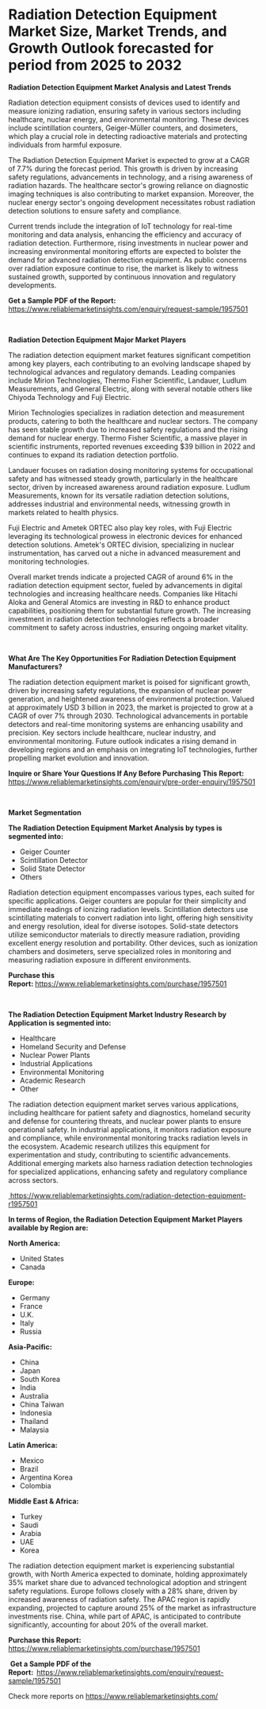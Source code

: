 <p><h1>Radiation Detection Equipment Market Size, Market Trends, and Growth Outlook forecasted for period from 2025 to 2032</h1></p><p><strong>Radiation Detection Equipment Market Analysis and Latest Trends</strong></p>
<p><p>Radiation detection equipment consists of devices used to identify and measure ionizing radiation, ensuring safety in various sectors including healthcare, nuclear energy, and environmental monitoring. These devices include scintillation counters, Geiger-Müller counters, and dosimeters, which play a crucial role in detecting radioactive materials and protecting individuals from harmful exposure.</p><p>The Radiation Detection Equipment Market is expected to grow at a CAGR of 7.7% during the forecast period. This growth is driven by increasing safety regulations, advancements in technology, and a rising awareness of radiation hazards. The healthcare sector's growing reliance on diagnostic imaging techniques is also contributing to market expansion. Moreover, the nuclear energy sector's ongoing development necessitates robust radiation detection solutions to ensure safety and compliance.</p><p>Current trends include the integration of IoT technology for real-time monitoring and data analysis, enhancing the efficiency and accuracy of radiation detection. Furthermore, rising investments in nuclear power and increasing environmental monitoring efforts are expected to bolster the demand for advanced radiation detection equipment. As public concerns over radiation exposure continue to rise, the market is likely to witness sustained growth, supported by continuous innovation and regulatory developments.</p></p>
<p><strong>Get a Sample PDF of the Report:&nbsp;</strong> <a href="https://www.reliablemarketinsights.com/enquiry/request-sample/1957501?utm_campaign=3257&utm_medium=2&utm_source=Github&utm_content=ia&utm_term=10042025&utm_id=radiation-detection-equipment">https://www.reliablemarketinsights.com/enquiry/request-sample/1957501</a></p>
<p>&nbsp;</p>
<p><strong>Radiation Detection Equipment Major Market Players</strong></p>
<p><p>The radiation detection equipment market features significant competition among key players, each contributing to an evolving landscape shaped by technological advances and regulatory demands. Leading companies include Mirion Technologies, Thermo Fisher Scientific, Landauer, Ludlum Measurements, and General Electric, along with several notable others like Chiyoda Technology and Fuji Electric.</p><p>Mirion Technologies specializes in radiation detection and measurement products, catering to both the healthcare and nuclear sectors. The company has seen stable growth due to increased safety regulations and the rising demand for nuclear energy. Thermo Fisher Scientific, a massive player in scientific instruments, reported revenues exceeding $39 billion in 2022 and continues to expand its radiation detection portfolio.</p><p>Landauer focuses on radiation dosing monitoring systems for occupational safety and has witnessed steady growth, particularly in the healthcare sector, driven by increased awareness around radiation exposure. Ludlum Measurements, known for its versatile radiation detection solutions, addresses industrial and environmental needs, witnessing growth in markets related to health physics.</p><p>Fuji Electric and Ametek ORTEC also play key roles, with Fuji Electric leveraging its technological prowess in electronic devices for enhanced detection solutions. Ametek's ORTEC division, specializing in nuclear instrumentation, has carved out a niche in advanced measurement and monitoring technologies.</p><p>Overall market trends indicate a projected CAGR of around 6% in the radiation detection equipment sector, fueled by advancements in digital technologies and increasing healthcare needs. Companies like Hitachi Aloka and General Atomics are investing in R&D to enhance product capabilities, positioning them for substantial future growth. The increasing investment in radiation detection technologies reflects a broader commitment to safety across industries, ensuring ongoing market vitality.</p></p>
<p>&nbsp;</p>
<p><strong>What Are The Key Opportunities For Radiation Detection Equipment Manufacturers?</strong></p>
<p><p>The radiation detection equipment market is poised for significant growth, driven by increasing safety regulations, the expansion of nuclear power generation, and heightened awareness of environmental protection. Valued at approximately USD 3 billion in 2023, the market is projected to grow at a CAGR of over 7% through 2030. Technological advancements in portable detectors and real-time monitoring systems are enhancing usability and precision. Key sectors include healthcare, nuclear industry, and environmental monitoring. Future outlook indicates a rising demand in developing regions and an emphasis on integrating IoT technologies, further propelling market evolution and innovation.</p></p>
<p><strong>Inquire or Share Your Questions If Any Before Purchasing This Report:</strong> <a href="https://www.reliablemarketinsights.com/enquiry/pre-order-enquiry/1957501?utm_campaign=3257&utm_medium=2&utm_source=Github&utm_content=ia&utm_term=10042025&utm_id=radiation-detection-equipment">https://www.reliablemarketinsights.com/enquiry/pre-order-enquiry/1957501</a></p>
<p>&nbsp;</p>
<p><strong>Market Segmentation</strong></p>
<p><strong>The Radiation Detection Equipment Market Analysis by types is segmented into:</strong></p>
<p><ul><li>Geiger Counter</li><li>Scintillation Detector</li><li>Solid State Detector</li><li>Others</li></ul></p>
<p><p>Radiation detection equipment encompasses various types, each suited for specific applications. Geiger counters are popular for their simplicity and immediate readings of ionizing radiation levels. Scintillation detectors use scintillating materials to convert radiation into light, offering high sensitivity and energy resolution, ideal for diverse isotopes. Solid-state detectors utilize semiconductor materials to directly measure radiation, providing excellent energy resolution and portability. Other devices, such as ionization chambers and dosimeters, serve specialized roles in monitoring and measuring radiation exposure in different environments.</p></p>
<p><strong>Purchase this Report:&nbsp;</strong><a href="https://www.reliablemarketinsights.com/purchase/1957501?utm_campaign=3257&utm_medium=2&utm_source=Github&utm_content=ia&utm_term=10042025&utm_id=radiation-detection-equipment">https://www.reliablemarketinsights.com/purchase/1957501</a></p>
<p>&nbsp;</p>
<p><strong>The Radiation Detection Equipment Market Industry Research by Application is segmented into:</strong></p>
<p><ul><li>Healthcare</li><li>Homeland Security and Defense</li><li>Nuclear Power Plants</li><li>Industrial Applications</li><li>Environmental Monitoring</li><li>Academic Research</li><li>Other</li></ul></p>
<p><p>The radiation detection equipment market serves various applications, including healthcare for patient safety and diagnostics, homeland security and defense for countering threats, and nuclear power plants to ensure operational safety. In industrial applications, it monitors radiation exposure and compliance, while environmental monitoring tracks radiation levels in the ecosystem. Academic research utilizes this equipment for experimentation and study, contributing to scientific advancements. Additional emerging markets also harness radiation detection technologies for specialized applications, enhancing safety and regulatory compliance across sectors.</p></p>
<p><a href="https://www.reliablemarketinsights.com/radiation-detection-equipment-r1957501?utm_campaign=3257&utm_medium=2&utm_source=Github&utm_content=ia&utm_term=10042025&utm_id=radiation-detection-equipment">&nbsp;https://www.reliablemarketinsights.com/radiation-detection-equipment-r1957501</a></p>
<p><strong>In terms of Region, the Radiation Detection Equipment Market Players available by Region are:</strong></p>
<p>
    <p> <strong> North America: </strong>
        <ul>
            <li>United States</li>
            <li>Canada</li>
        </ul>
        </p> 
    <p> <strong> Europe: </strong>
        <ul>
            <li>Germany</li>
            <li>France</li>
            <li>U.K.</li>
            <li>Italy</li>
            <li>Russia</li>
        </ul>
        </p> 
    <p> <strong> Asia-Pacific: </strong>
        <ul>
            <li>China</li>
            <li>Japan</li>
            <li>South Korea</li>
            <li>India</li>
            <li>Australia</li>
            <li>China Taiwan</li>
            <li>Indonesia</li>
            <li>Thailand</li>
            <li>Malaysia</li>
        </ul>
        </p> 
    <p> <strong> Latin America: </strong>
        <ul>
            <li>Mexico</li>
            <li>Brazil</li>
            <li>Argentina Korea</li>
            <li>Colombia</li>
        </ul>
        </p> 
    <p> <strong> Middle East & Africa: </strong>
        <ul>
            <li>Turkey</li>
            <li>Saudi</li>
            <li>Arabia</li>
            <li>UAE</li>
            <li>Korea</li>
        </ul>
    </p>
    </p>
<p><p>The radiation detection equipment market is experiencing substantial growth, with North America expected to dominate, holding approximately 35% market share due to advanced technological adoption and stringent safety regulations. Europe follows closely with a 28% share, driven by increased awareness of radiation safety. The APAC region is rapidly expanding, projected to capture around 25% of the market as infrastructure investments rise. China, while part of APAC, is anticipated to contribute significantly, accounting for about 20% of the overall market.</p></p>
<p><strong>Purchase this Report: </strong><a href="https://www.reliablemarketinsights.com/purchase/1957501?utm_campaign=3257&utm_medium=2&utm_source=Github&utm_content=ia&utm_term=10042025&utm_id=radiation-detection-equipment">https://www.reliablemarketinsights.com/purchase/1957501</a></p>
<p>&nbsp;<strong>Get a Sample PDF of the Report:&nbsp;&nbsp;</strong><a href="https://www.reliablemarketinsights.com/enquiry/request-sample/1957501?utm_campaign=3257&utm_medium=2&utm_source=Github&utm_content=ia&utm_term=10042025&utm_id=radiation-detection-equipment">https://www.reliablemarketinsights.com/enquiry/request-sample/1957501</a></p>
<p><strong></strong></p>
<p>Check more reports on <a href="https://www.reliablemarketinsights.com/?utm_campaign=3257&utm_medium=2&utm_source=Github&utm_content=ia&utm_term=10042025&utm_id=radiation-detection-equipment">https://www.reliablemarketinsights.com/</a></p>